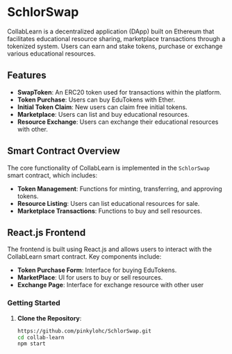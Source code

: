 # SchlorSwap

CollabLearn is a decentralized application (DApp) built on Ethereum that facilitates educational resource sharing, marketplace transactions through a tokenized system. Users can earn and stake tokens, purchase or exchange various educational resources.

## Features

- **SwapToken**: An ERC20 token used for transactions within the platform.
- **Token Purchase**: Users can buy EduTokens with Ether.
- **Initial Token Claim**: New users can claim free initial tokens.
- **Marketplace**: Users can list and buy educational resources.
- **Resource Exchange**: Users can exchange their educational resources with other.



## Smart Contract Overview

The core functionality of CollabLearn is implemented in the `SchlorSwap` smart contract, which includes:

- **Token Management**: Functions for minting, transferring, and approving tokens.
- **Resource Listing**: Users can list educational resources for sale.
- **Marketplace Transactions**: Functions to buy and sell resources.


## React.js Frontend

The frontend is built using React.js and allows users to interact with the CollabLearn smart contract. Key components include:

- **Token Purchase Form**: Interface for buying EduTokens.
- **MarketPlace**: UI for users to buy or sell resources.
- **Exchange Page**: Interface for exchange resource with other user
### Getting Started

1. **Clone the Repository**:
   ```bash
   https://github.com/pinkylohc/SchlorSwap.git
   cd collab-learn
   npm start